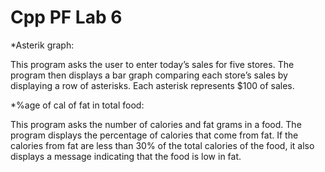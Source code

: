 # Cpp PF Lab 6
 
*Asterik graph:

This program asks the user to enter today’s sales for five stores. The program then displays a bar graph comparing each store’s sales by displaying a row of asterisks. Each asterisk represents $100 of sales.

*%age of cal of fat in total food:

This program asks the number of calories and fat grams in a food. The program displays the percentage of calories that come from fat. If the calories from fat are less than 30% of the total calories of the food, it also displays a message indicating that the food is low in fat.